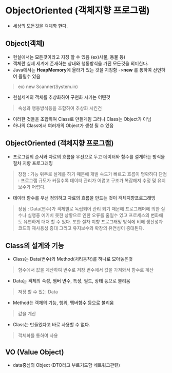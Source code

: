 ObjectOriented (객체지향 프로그램)
===============
+ 세상의 모든것을 객체화 한다.

Object(객체)
-------------
+ 현실에서는 모든것이라고 지칭 할 수 있음 (ex)사물, 동물 등) 
+ 객체란 실제 세계에 존재하는 상태와 행동방식을 가진 모든것을 의미한다.
+ Java에서는 **HeapMemory**에 올라가 있는 것을 지칭함 ->**new** 를 통하여 선언하여 올릴수 있음
> ex) new Scanner(System.in) 
+ 현실세계의 객체를 추상화하여 구현화 시키는 어떤것
> 속성과 행동방식등을 조합하여 추상화 시킨건
+ 이러한 것들을 조합하여 Class로 만들게됨 그러나 Class는 Object가 아님
+ 하나의 Class에서 여러개의 Object가 생성 될 수 있음


ObjectOriented (객체지향 프로그램)
----------------

+ 프로그램의 순서와 자료의 흐름을 우선으로 두고 데이터와 함수를 설계하는 방식을 절차 지향 프로그래밍
> 장점 : 기능 위주로 설계를 하기 때문에 개발 속도가 빠르고 흐름이 명확하다
> 단점 : 프로그램 규모가 커질수록 데이터 관리가 어렵고 구조가 복잡해져 수정 및 유지보수가 어렵다.

+ 데이터 함수를 우선 정의하고 자료의 흐름을 만드는 것이 객체지향프로그래밍
> 장점 : Data(변수)가 객체별로 독립되어 관리 되기 때문에 프로그래머에 의한 실수나 실행중 예기치 못한 상황으로 인한 오류를 줄일수 있고 
> 프로세스의 변화에도 유연하게 대처 할 수 있다. 또한 절차 지향 프로그래밍 방식에 비해 생산성과 코드의 재사용성 증대 그리고 
> 유지보수와 확장의 유연성이 증대된다.

Class의 설계와 기능
---------
+ Class는 Data(변수)와 Method(처리동작)를 하나로 모아놓은것
> 함수에서 값을 계산하여 변수로 저장
> 변수에서 값을 가져와서 함수로 계산

+ Data는 객체의 속성, 멤버 변수, 특성, 필드, 상태 등으로 불리움
> 저장 할 수 있는 Data
+ Method는 객체의 기능, 행위, 멤버함수 등으로 불리움
> 값을 계산

+ Class는 만들었다고 바로 사용할 수 없다.
> 객체화를 통하여 사용


VO (Value Object)
-------------------
+ data중심의 Object (DTO라고 부르기도함 네트워크관련)
